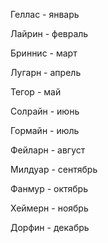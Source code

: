 Геллас - январь

Лайрин - февраль

Бриннис - март

Лугарн - апрель

Тегор - май

Солрайн - июнь

Гормайн - июль 

Фейларн - август

Милдуар - сентябрь

Фанмур - октябрь

Хеймерн - ноябрь

Дорфин - декабрь
